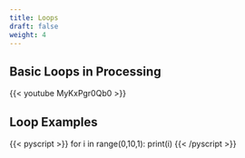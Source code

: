 ```yaml
---
title: Loops
draft: false
weight: 4
---
```


## Basic Loops in Processing
{{< youtube MyKxPgr0Qb0 >}}

## Loop Examples
{{< pyscript >}}
for i in range(0,10,1):
    print(i)
{{< /pyscript >}}

